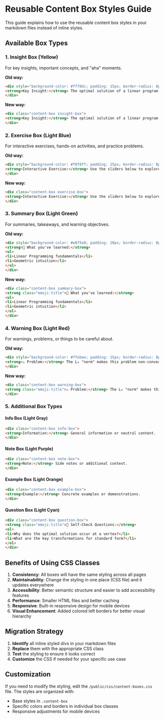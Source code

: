 # Reusable Content Box Styles Guide

This guide explains how to use the reusable content box styles in your markdown files instead of inline styles.

## Available Box Types

### 1. Insight Box (Yellow)
For key insights, important concepts, and "aha" moments.

**Old way:**
```html
<div style="background-color: #fff8dc; padding: 15px; border-radius: 8px; margin: 20px 0;">
<strong>Key Insight:</strong> The optimal solution of a linear program always occurs at a vertex!
</div>
```

**New way:**
```html
<div class="content-box insight-box">
<strong>Key Insight:</strong> The optimal solution of a linear program always occurs at a vertex!
</div>
```

### 2. Exercise Box (Light Blue)
For interactive exercises, hands-on activities, and practice problems.

**Old way:**
```html
<div style="background-color: #f0f8ff; padding: 15px; border-radius: 8px; margin: 20px 0;">
<strong>Interactive Exercise:</strong> Use the sliders below to explore different combinations.
</div>
```

**New way:**
```html
<div class="content-box exercise-box">
<strong>Interactive Exercise:</strong> Use the sliders below to explore different combinations.
</div>
```

### 3. Summary Box (Light Green)
For summaries, takeaways, and learning objectives.

**Old way:**
```html
<div style="background-color: #e8f5e8; padding: 20px; border-radius: 8px; margin: 20px 0;">
<strong>🎯 What you've learned:</strong>
<ul>
<li>Linear Programming fundamentals</li>
<li>Geometric intuition</li>
</ul>
</div>
```

**New way:**
```html
<div class="content-box summary-box">
<strong class="emoji-title">🎯 What you've learned:</strong>
<ul>
<li>Linear Programming fundamentals</li>
<li>Geometric intuition</li>
</ul>
</div>
```

### 4. Warning Box (Light Red)
For warnings, problems, or things to be careful about.

**Old way:**
```html
<div style="background-color: #ffebee; padding: 15px; border-radius: 8px; margin: 20px 0;">
<strong>⚠️ Problem:</strong> The L₀ "norm" makes this problem non-convex!
</div>
```

**New way:**
```html
<div class="content-box warning-box">
<strong class="emoji-title">⚠️ Problem:</strong> The L₀ "norm" makes this problem non-convex!
</div>
```

### 5. Additional Box Types

#### Info Box (Light Gray)
```html
<div class="content-box info-box">
<strong>Information:</strong> General information or neutral content.
</div>
```

#### Note Box (Light Purple)
```html
<div class="content-box note-box">
<strong>Note:</strong> Side notes or additional context.
</div>
```

#### Example Box (Light Orange)
```html
<div class="content-box example-box">
<strong>Example:</strong> Concrete examples or demonstrations.
</div>
```

#### Question Box (Light Cyan)
```html
<div class="content-box question-box">
<strong class="emoji-title">🧠 Self-Check Questions:</strong>
<ol>
<li>Why does the optimal solution occur at a vertex?</li>
<li>What are the key transformations for standard form?</li>
</ol>
</div>
```

## Benefits of Using CSS Classes

1. **Consistency**: All boxes will have the same styling across all pages
2. **Maintainability**: Change the styling in one place (CSS file) and it updates everywhere
3. **Accessibility**: Better semantic structure and easier to add accessibility features
4. **Performance**: Smaller HTML files and better caching
5. **Responsive**: Built-in responsive design for mobile devices
6. **Visual Enhancement**: Added colored left borders for better visual hierarchy

## Migration Strategy

1. **Identify** all inline styled divs in your markdown files
2. **Replace** them with the appropriate CSS class
3. **Test** the styling to ensure it looks correct
4. **Customize** the CSS if needed for your specific use case

## Customization

If you need to modify the styling, edit the `/public/css/content-boxes.css` file. The styles are organized with:
- Base styles in `.content-box`
- Specific colors and borders in individual box classes
- Responsive adjustments for mobile devices
